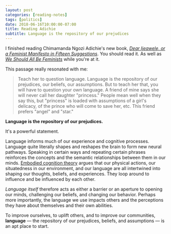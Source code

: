 ```yaml
---
layout: post
categories: [reading-notes]
tags: [politics]
date: 2018-06-16T10:00:00-07:00
title: Reading Adichie
subtitle: Language is the repository of our prejudices
---
```


I finished reading Chimamanda Ngozi Adichie's new book, [*Dear Ijeawele, or a Feminist Manifesto in Fifteen Suggestions*](https://www.goodreads.com/book/show/33585392-dear-ijeawele-or-a-feminist-manifesto-in-fifteen-suggestions). You should read it. As well as [*We Should All Be Feminists*](https://www.goodreads.com/book/show/22738563-we-should-all-be-feminists) while you're at it.

<!--excerpt-->

This passage really resonated with me:

> Teach her to question language. Language is the repository of our prejudices, our beliefs, our assumptions. But to teach her that, you will have to question your own language. A friend of mine says she will never call her daughter "princess." People mean well when they say this, but "princess" is loaded with assumptions of a girl's delicacy, of the prince who will come to save her, etc. This friend prefers "angel" and "star."

**Language is the repository of our prejudices.**

It's a powerful statement.

Language informs much of our experience and cognitive processes. Language quite literally shapes and reshapes the brain to form new neural pathways. Speaking in certain ways and repeating certain phrases reinforces the concepts and the semantic relationships between them in our minds. [Embodied cognition theory](https://en.wikipedia.org/wiki/Embodied_cognition) argues that our physical actions, our situatedness in our environment, and our language are all intertwined into shaping our thoughts, beliefs, and experiences. They loop around to influence and be influenced by each other.

*Language itself* therefore acts as either a barrier or an aperture to opening our minds, challenging our beliefs, and changing our behavior. Perhaps more importantly, the language we use impacts others and the perceptions they have about themselves and their own abilities.

To improve ourselves, to uplift others, and to improve our communities, **language** &mdash; the repository of our prejudices, beliefs, and assumptions &mdash; is an apt place to start.
